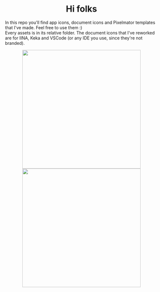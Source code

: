 <h1 align="center">Hi folks</h1>

In this repo you'll find app icons, document icons and Pixelmator templates that I've made. Feel free to use them :)<br>
Every assets is in its relative folder. The document icons that I've reworked are for IINA, Keka and VSCode (or any IDE you use, since they're not branded).

<p align="center">
<img width="390px" src="https://user-images.githubusercontent.com/101254295/160562176-1587d54e-3266-41a5-84f5-1d16752754ab.png"> <img width="390px" src="https://user-images.githubusercontent.com/101254295/160562202-e2d15417-50bb-4746-9cf9-a6f56aede7e7.png">
</p>
